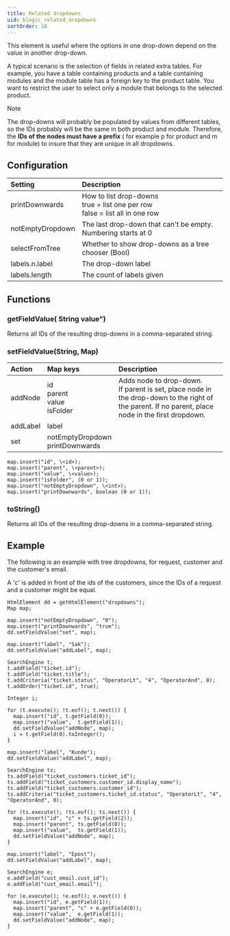 ```yaml
---
title: Related dropdowns
uid: blogic_related_dropdowns
sortOrder: 18
---
```


This element is useful where the options in one drop-down depend on the value in another drop-down.

A typical scenario is the selection of fields in related extra tables. For example, you have a table containing products and a table containing modules and the module table has a foreign key to the product table. You want to restrict the user to select only a module that belongs to the selected product.

> [!NOTE]
> The drop-downs will probably be populated by values from different tables, so the IDs probably will be the same in both product and module. Therefore, the **IDs of the nodes must have a prefix** ( for example p for product and m for module) to insure that they are unique in all dropdowns.

## Configuration

| Setting          | Description                                          |
|:-----------------|:-----------------------------------------------------|
| printDownwards   | How to  list drop-downs<br/>true = list one per row<br/>false = list all in one row |
| notEmptyDropdown | The last drop-down that can't be empty. Numbering starts at 0 |
| selectFromTree   | Whether to show drop-downs as a tree chooser (Bool)  |
| labels.n.label   | The drop-down label                                  |
| labels.length    | The count of labels given                            |

## Functions

### getFieldValue( String value")

Returns all IDs of the resulting drop-downs in a comma-separated string.

### setFieldValue(String, Map)

| Action   | Map keys               | Description                         |
|:---------|:-----------------------|:------------------------------------|
| addNode  | id<br/>parent<br/>value<br/>isFolder | Adds node to drop-down.<br/>If parent is set, place node in the drop-down to the right of the parent. If no parent, place node in the first dropdown. |
| addLabel | label                  |                                     |
| set      | notEmptyDropdown<br/>printDownwards |                        |

```crmscript
map.insert("id", \<id>);
map.insert("parent", \<parent>);
map.insert("value", \<value>);
map.insert("isFolder", (0 or 1));
map.insert("notEmptyDropdown", \<int>);
map.insert("printDownwards", boolean (0 or 1));
```

### toString()

Returns all IDs of the resulting drop-downs in a comma-separated string.

## Example

The following is an example with tree dropdowns, for request, customer and the customer's email.

A 'c' is added in front of the ids of the customers, since the IDs of a request and a customer might be equal.

```crmscript
HtmlElement dd = getHtmlElement("dropdowns");
Map map;

map.insert("notEmptyDropdown", "0");
map.insert("printDownwards", "true");
dd.setFieldValue("set", map);

map.insert("label", "Sak");
dd.setFieldValue("addLabel", map);

SearchEngine t;
t.addField("ticket.id");
t.addField("ticket.title");
t.addCriteria("ticket.status", "OperatorLt", "4", "OperatorAnd", 0);
t.addOrder("ticket.id", true);

Integer i;

for (t.execute(); !t.eof(); t.next()) {
  map.insert("id", t.getField(0));
  map.insert("value",  t.getField(1));
  dd.setFieldValue("addNode", map);
  i = t.getField(0).toInteger();
}

map.insert("label", "Kunde");
dd.setFieldValue("addLabel", map);

SearchEngine ts;
ts.addField("ticket_customers.ticket_id");
ts.addField("ticket_customers.customer_id.display_name");
ts.addField("ticket_customers.customer_id");
ts.addCriteria("ticket_customers.ticket_id.status", "OperatorLt", "4", "OperatorAnd", 0);

for (ts.execute(); !ts.eof(); ts.next()) {
  map.insert("id", "c" + ts.getField(2));
  map.insert("parent", ts.getField(0));
  map.insert("value",  ts.getField(1));
  dd.setFieldValue("addNode", map);
}

map.insert("label", "Epost");
dd.setFieldValue("addLabel", map);

SearchEngine e;
e.addField("cust_email.cust_id");
e.addField("cust_email.email");

for (e.execute(); !e.eof(); e.next()) {
  map.insert("id", e.getField(1));
  map.insert("parent", "c" + e.getField(0));
  map.insert("value",  e.getField(1));
  dd.setFieldValue("addNode", map);
}
```
